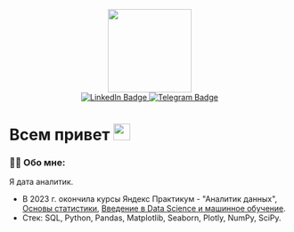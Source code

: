 <div id="header" align="center">
  <img src="https://media.giphy.com/media/lwQ071KVnWUaORbLDc/giphy.gif" width="150"/>
</div>

<div id="badges" align="center">
  <a href="https://www.linkedin.com/in/angelina-kotelnikova-602275148/">
    <img src="https://img.shields.io/badge/LinkedIn-blue?style=for-the-badge&logo=linkedin&logoColor=white" alt="LinkedIn Badge"/>
  </a>
  <a href="https://t.me/AngLucky">
    <img src="https://img.shields.io/badge/Telegram-blue?logo=telegram&logoColor=white&style=for-the-badge" alt="Telegram Badge"/>
  </a>
</div>

<div align="center">
  <img src="https://komarev.com/ghpvc/?username=ang-lucky&style=flat-square&color=blue" alt=""/>
</div>

<h1>
  Всем привет 
  <img src="https://media.giphy.com/media/hvRJCLFzcasrR4ia7z/giphy.gif" width="30px"/>
</h1>

### :woman_technologist: Обо мне:

Я дата аналитик. 

- В 2023 г. окончила курсы Яндекс Практикум - "Аналитик данных", [Основы статистики](https://stepik.org/cert/2052054), [Введение в Data Science и машинное обучение](https://stepik.org/cert/2132243). 
- Стек: SQL, Python, Pandas, Matplotlib, Seaborn, Plotly, NumPy, SciPy.
  
